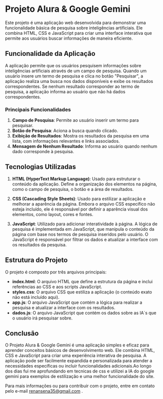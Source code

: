 # Projeto Alura & Google Gemini

Este projeto é uma aplicação web desenvolvida para demonstrar uma funcionalidade básica de pesquisa sobre inteligências artificiais. Ele combina HTML, CSS e JavaScript para criar uma interface interativa que permite aos usuários buscar informações de maneira eficiente.

## Funcionalidade da Aplicação

A aplicação permite que os usuários pesquisem informações sobre inteligências artificiais através de um campo de pesquisa. Quando um usuário insere um termo de pesquisa e clica no botão "Pesquisar", a aplicação realiza uma busca nos dados disponíveis e exibe os resultados correspondentes. Se nenhum resultado corresponder ao termo de pesquisa, a aplicação informa ao usuário que não há dados correspondentes.

### Principais Funcionalidades

1. **Campo de Pesquisa**: Permite ao usuário inserir um termo para pesquisar.
2. **Botão de Pesquisa**: Aciona a busca quando clicado.
3. **Exibição de Resultados**: Mostra os resultados da pesquisa em uma lista, com informações relevantes e links associados.
4. **Mensagem de Nenhum Resultado**: Informa ao usuário quando nenhum dado corresponde à pesquisa.

## Tecnologias Utilizadas

1. **HTML (HyperText Markup Language)**: Usado para estruturar o conteúdo da aplicação. Define a organização dos elementos na página, como o campo de pesquisa, o botão e a área de resultados.
   
2. **CSS (Cascading Style Sheets)**: Usado para estilizar a aplicação e melhorar a aparência da página. Embora o arquivo CSS específico não esteja incluído, ele é responsável por definir a aparência visual dos elementos, como layout, cores e fontes.

3. **JavaScript**: Utilizado para adicionar interatividade à página. A lógica de pesquisa é implementada em JavaScript, que manipula o conteúdo da página com base nos termos de pesquisa inseridos pelo usuário. O JavaScript é responsável por filtrar os dados e atualizar a interface com os resultados da pesquisa.

## Estrutura do Projeto

O projeto é composto por três arquivos principais:

- **index.html**: O arquivo HTML que define a estrutura da página e inclui referências ao CSS e aos scripts JavaScript.
- **styles.css**: O arquivo CSS que estiliza a aplicação (o conteúdo exato não está incluído aqui).
- **app.js**: O arquivo JavaScript que contém a lógica para realizar a pesquisa e atualizar a interface com os resultados.
- **dados.js**: O arquivo JavaScript que contém os dados sobre as IA´s que o usuário irá pesquisar sobre.

## Conclusão

O Projeto Alura & Google Gemini é uma aplicação simples e eficaz para aprender conceitos básicos de desenvolvimento web. Ele combina HTML, CSS e JavaScript para criar uma experiência interativa de pesquisa. A aplicação pode ser facilmente expandida e personalizada para atender a necessidades específicas ou incluir funcionalidades adicionais.Ao longo dos dias fui me aprofundando em tecnicas de css e utilizei a IA do google gemini para exemplos de estilização e uma melhor funcionalidade do site.

Para mais informações ou para contribuir com o projeto,  entre em contato pelo e-mail renansena35@gmail.com .

